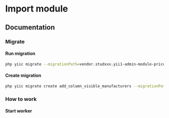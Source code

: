 # Import module

## Documentation

### Migrate

#### Run migration
```bash
php yiic migrate --migrationPath=vendor.studxxx.yii1-admin-module-price.src.price.migrations
```

#### Create migration
```bash
php yiic migrate create add_column_visible_manufacturers --migrationPath=vendor.studxxx.yii1-admin-module-price.src.price.migrations
```

### How to work

#### Start worker